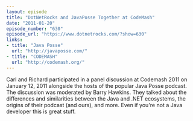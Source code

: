 ```yaml
---
layout: episode
title: "DotNetRocks and JavaPosse Together at CodeMash"
date: "2011-01-20"
episode_number: "630"
episode_url: "https://www.dotnetrocks.com/?show=630"
links:
- title: "Java Posse"
  url: "http://javaposse.com/"
- title: "CODEMASH"
  url: "http://codemash.org/"
---
```


Carl and Richard participated in a panel discussion at Codemash 2011 on January 12, 2011 alongside the hosts of the popular Java Posse podcast. The discussion was moderated by Barry Hawkins. They talked about the differences and similarities between the Java and .NET ecosystems, the origins of their podcast (and ours), and more. Even if you're not a Java developer this is great stuff.
